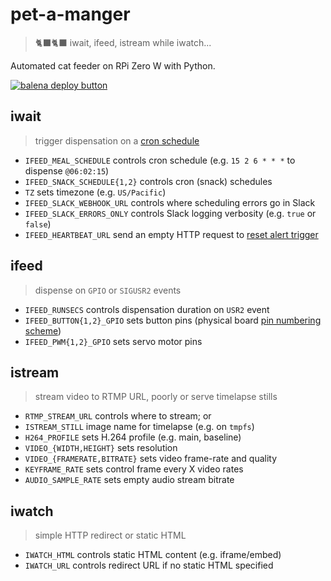 # pet-a-manger
> 🐈‍⬛🐈‍⬛ iwait, ifeed, istream while iwatch...

Automated cat feeder on RPi Zero W with Python.

[![balena deploy button](https://www.balena.io/deploy.svg)](https://dashboard.balena-cloud.com/deploy?repoUrl=https://github.com/belodetek/pet-a-manger)

## iwait
> trigger dispensation on a [cron schedule](https://pkg.go.dev/github.com/robfig/cron)

* `IFEED_MEAL_SCHEDULE` controls cron schedule (e.g. `15 2 6 * * *` to dispense `@06:02:15`)
* `IFEED_SNACK_SCHEDULE{1,2}` controls cron (snack) schedules
* `TZ` sets timezone (e.g. `US/Pacific`)
* `IFEED_SLACK_WEBHOOK_URL` controls where scheduling errors go in Slack
* `IFEED_SLACK_ERRORS_ONLY` controls Slack logging verbosity (e.g. `true` or `false`)
* `IFEED_HEARTBEAT_URL` send an empty HTTP request to [reset alert trigger](https://healthchecks.io/)


## ifeed
> dispense on `GPIO` or `SIGUSR2` events

* `IFEED_RUNSECS` controls dispensation duration on `USR2` event
* `IFEED_BUTTON{1,2}_GPIO` sets button pins (physical board [pin numbering scheme](https://pinout.xyz/))
* `IFEED_PWM{1,2}_GPIO` sets servo motor pins


## istream
> stream video to RTMP URL, poorly or serve timelapse stills

* `RTMP_STREAM_URL` controls where to stream; or
* `ISTREAM_STILL` image name for timelapse (e.g. on `tmpfs`)
* `H264_PROFILE` sets H.264 profile (e.g. main, baseline)
* `VIDEO_{WIDTH,HEIGHT}` sets resolution
* `VIDEO_{FRAMERATE,BITRATE}` sets video frame-rate and quality
* `KEYFRAME_RATE` sets control frame every X video rates
* `AUDIO_SAMPLE_RATE` sets empty audio stream bitrate


## iwatch
> simple HTTP redirect or static HTML

* `IWATCH_HTML` controls static HTML content (e.g. iframe/embed)
* `IWATCH_URL` controls redirect URL if no static HTML specified
